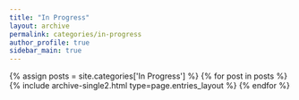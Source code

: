 ```yaml
---
title: "In Progress"
layout: archive
permalink: categories/in-progress
author_profile: true
sidebar_main: true
---
```



{% assign posts = site.categories['In Progress'] %}
{% for post in posts %} {% include archive-single2.html type=page.entries_layout %} {% endfor %}